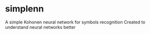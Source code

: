 # simplenn
A simple Kohonen neural network for symbols recognition
Created to understand neural networks better
